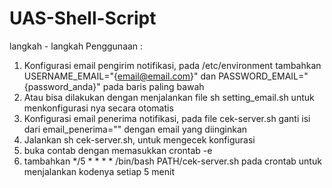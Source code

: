 # UAS-Shell-Script

langkah - langkah Penggunaan :
1. Konfigurasi email pengirim notifikasi, pada /etc/environment tambahkan USERNAME_EMAIL="{email@email.com}" dan PASSWORD_EMAIL="{password_anda}" pada baris paling bawah
2. Atau bisa dilakukan dengan menjalankan file sh setting_email.sh untuk menkonfigurasi nya secara otomatis
3. Konfigurasi email penerima notifikasi, pada file cek-server.sh ganti isi dari email_penerima="" dengan email yang diinginkan
5. Jalankan sh cek-server.sh, untuk mengecek konfigurasi
6. buka contab dengan memasukkan crontab -e
7. tambahkan */5 * * * * /bin/bash PATH/cek-server.sh pada crontab untuk menjalankan kodenya setiap 5 menit
